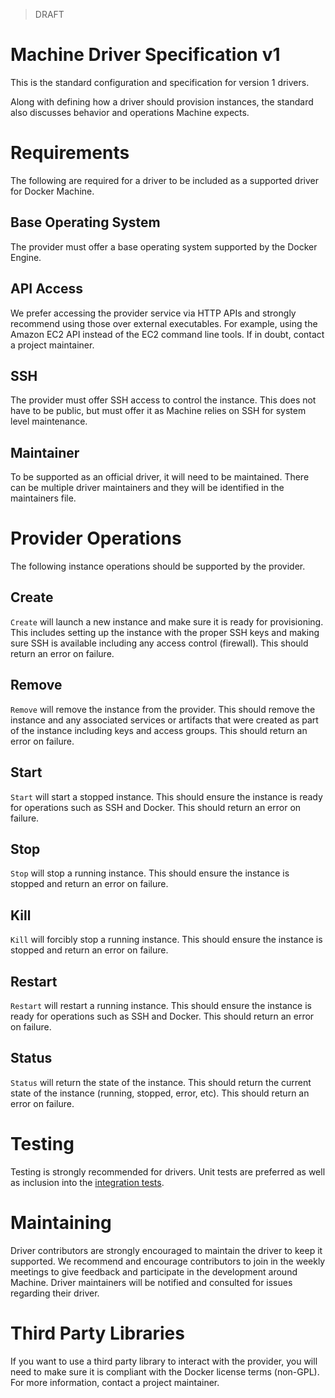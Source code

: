 > DRAFT

# Machine Driver Specification v1
This is the standard configuration and specification for version 1 drivers.

Along with defining how a driver should provision instances, the standard
also discusses behavior and operations Machine expects.

# Requirements
The following are required for a driver to be included as a supported driver
for Docker Machine.

## Base Operating System
The provider must offer a base operating system supported by the Docker Engine.

## API Access
We prefer accessing the provider service via HTTP APIs and strongly recommend
using those over external executables.  For example, using the Amazon EC2 API
instead of the EC2 command line tools.  If in doubt, contact a project
maintainer.

## SSH
The provider must offer SSH access to control the instance.  This does not
have to be public, but must offer it as Machine relies on SSH for system
level maintenance.

## Maintainer
To be supported as an official driver, it will need to be maintained.  There
can be multiple driver maintainers and they will be identified in the 
maintainers file.

# Provider Operations
The following instance operations should be supported by the provider.

## Create
`Create` will launch a new instance and make sure it is ready for provisioning.
This includes setting up the instance with the proper SSH keys and making
sure SSH is available including any access control (firewall).  This should
return an error on failure.

## Remove
`Remove` will remove the instance from the provider.  This should remove the
instance and any associated services or artifacts that were created as part
of the instance including keys and access groups.  This should return an
error on failure.

## Start
`Start` will start a stopped instance.  This should ensure the instance is
ready for operations such as SSH and Docker.  This should return an error on
failure.

## Stop
`Stop` will stop a running instance.  This should ensure the instance is
stopped and return an error on failure.

## Kill
`Kill` will forcibly stop a running instance.  This should ensure the instance
is stopped and return an error on failure.

## Restart
`Restart` will restart a running instance.  This should ensure the instance
is ready for operations such as SSH and Docker.  This should return an error
on failure.

## Status
`Status` will return the state of the instance.  This should return the
current state of the instance (running, stopped, error, etc).  This should
return an error on failure.

# Testing
Testing is strongly recommended for drivers.  Unit tests are preferred as well
as inclusion into the [integration tests](https://github.com/docker/machine#integration-tests).

# Maintaining
Driver contributors are strongly encouraged to maintain the driver to keep
it supported.  We recommend and encourage contributors to join in the weekly
meetings to give feedback and participate in the development around Machine.
Driver maintainers will be notified and consulted for issues regarding their
driver.

# Third Party Libraries
If you want to use a third party library to interact with the provider, you
will need to make sure it is compliant with the Docker license terms (non-GPL).
For more information, contact a project maintainer.


